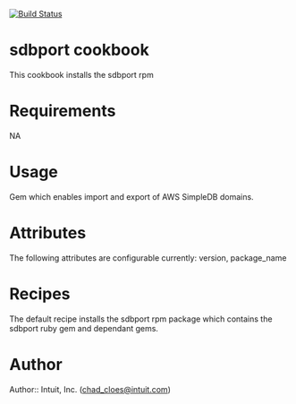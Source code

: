 [![Build Status](https://secure.travis-ci.org/intuit/sdbport-cookbook.png)](http://travis-ci.org/intuit/sdbport-cookbook)

# sdbport cookbook

This cookbook installs the sdbport rpm

# Requirements
NA

# Usage
Gem which enables import and export of AWS SimpleDB domains.

# Attributes
The following attributes are configurable currently:
version, package_name

# Recipes
The default recipe installs the sdbport rpm package which contains the sdbport ruby gem and dependant gems.
# Author

Author:: Intuit, Inc. (<chad_cloes@intuit.com>)

